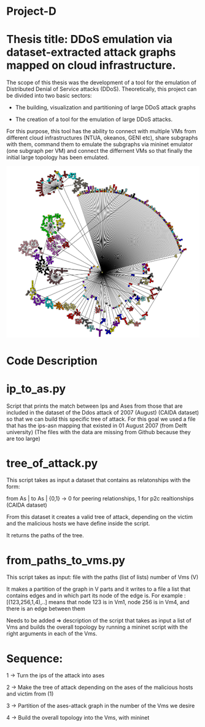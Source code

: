 # Project-D

# Thesis title: DDoS emulation via dataset-extracted attack graphs mapped on cloud infrastructure.

The scope of this thesis was the development of a tool for the emulation of Distributed Denial of Service attacks (DDoS). Theoretically, this project can be divided into two basic sectors:

- The building, visualization and partitioning of large DDoS attack graphs

- The creation of a tool for the emulation of large DDoS attacks. 

For this purpose, this tool has the ability to connect with multiple VMs from different cloud infrastructures (NTUA, okeanos, GENI etc), share subgraphs with them, command them to emulate the subgraphs via mininet emulator (one subgraph per VM) and connect the differnent VMs so that finally the initial large topology has been emulated.


![project_image.png](1000_AS_20_clusters.png)


# Code Description

# ip_to_as.py
  
  Script that prints the match between Ips and Ases from those that are included in the dataset of 
  the Ddos attack of 2007 (August) (CAIDA dataset) so that we can build this specific tree of attack.
  For this goal we used a file that has the ips-asn mapping that existed in 01 August 2007  (from Delft university)
  (The files with the data are missing from Github because they are too large)

# tree_of_attack.py

This script takes as input a dataset that contains as relatonships with the form:

from As | to As | {0,1}   -> 0 for peering relationships, 1 for p2c realtionships (CAIDA dataset)

From this dataset it creates a valid tree of attack, depending on the victim and the malicious hosts 
we have define inside the script.

It returns the paths of the tree.

# from_paths_to_vms.py

  This script takes as input: file with the paths (list of lists) 
                            number of Vms (V)
  
  It makes a partition of the graph in V parts and it writes to a file a list 
  that contains edges and in which part its node of the edge is. 
  For example : [(123,256,1,4),..] means that node 123 is in Vm1, node 256 is in Vm4, and there is an 
  edge between them
  


  Needs to be added => description of the script that takes as input a list of Vms and builds the overall topology by running a mininet script with the right arguments in each of the Vms.
  
# Sequence:  

1 -> Turn the ips of the attack into ases

2 -> Make the tree of attack depending on the ases of the malicious hosts and victim from (1) 

3 -> Partition of the ases-attack graph in the number of the Vms we desire 

4 -> Build the overall topology into the Vms, with mininet 
				
  
  
